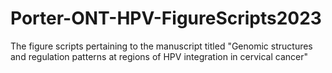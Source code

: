 # Porter-ONT-HPV-FigureScripts2023
The figure scripts pertaining to the manuscript titled "Genomic structures and regulation patterns at regions of HPV integration in cervical cancer"
